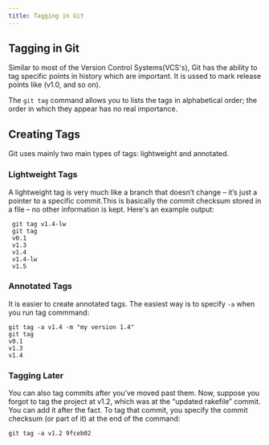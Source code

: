 ```yaml
---
title: Tagging in Git
---
```

## Tagging in Git

Similar to most of the Version Control Systems(VCS's), Git has the ability to tag specific points in history which are important.
It is ussed to mark release points like (v1.0, and so on).

The `git tag` command allows you to lists the tags in alphabetical order; the order in which they appear has no real importance.

## Creating Tags
Git uses mainly two main types of tags: lightweight and annotated.

### Lightweight Tags
A lightweight tag is very much like a branch that doesn’t change – it’s just a pointer to a specific commit.This is basically the commit checksum stored in a file – no other information is kept. Here's an example output:

```shell
 git tag v1.4-lw
 git tag
 v0.1
 v1.3
 v1.4
 v1.4-lw
 v1.5
 ```
 
 ### Annotated Tags
 It is easier to create annotated tags. The easiest way is to specify `-a` when you run tag commmand:
 
 ```shell
 git tag -a v1.4 -m "my version 1.4"
 git tag
 v0.1
 v1.3
 v1.4
 ```
 
 ### Tagging Later
 You can also tag commits after you’ve moved past them. Now, suppose you forgot to tag the project at v1.2, which was at the “updated rakefile” commit. You can add it after the fact. To tag that commit, you specify the commit checksum (or part of it) at the end of the command:
 ```shell
git tag -a v1.2 9fceb02
```

 
